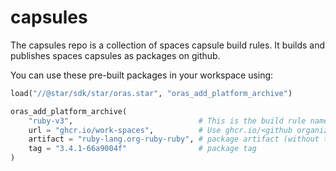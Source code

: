 # capsules

The capsules repo is a collection of spaces capsule build rules. It builds and publishes spaces capsules as packages on github.

You can use these pre-built packages in your workspace using:

```python
load("//@star/sdk/star/oras.star", "oras_add_platform_archive")

oras_add_platform_archive(
    "ruby-v3",                            # This is the build rule name, can be anything
    url = "ghcr.io/work-spaces",          # Use ghcr.io/<github organization name>
    artifact = "ruby-lang.org-ruby-ruby", # package artifact (without the `-platform`)
    tag = "3.4.1-66a9004f"                # package tag
)
```